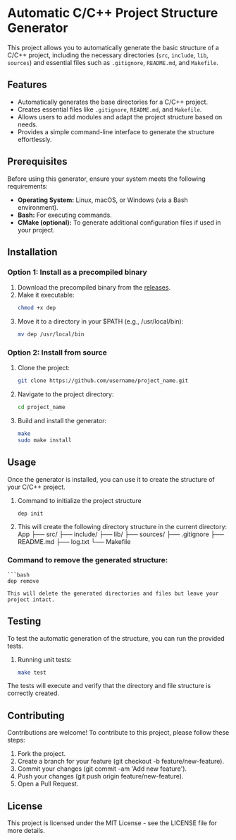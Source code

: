 # Automatic C/C++ Project Structure Generator

This project allows you to automatically generate the basic structure of a C/C++ project, including the necessary directories (`src`, `include`, `lib`, `sources`) and essential files such as `.gitignore`, `README.md`, and `Makefile`.

## Features
- Automatically generates the base directories for a C/C++ project.
- Creates essential files like `.gitignore`, `README.md`, and `Makefile`.
- Allows users to add modules and adapt the project structure based on needs.
- Provides a simple command-line interface to generate the structure effortlessly.

## Prerequisites
Before using this generator, ensure your system meets the following requirements:
- **Operating System:** Linux, macOS, or Windows (via a Bash environment).
- **Bash:** For executing commands.
- **CMake (optional):** To generate additional configuration files if used in your project.

## Installation

### Option 1: Install as a precompiled binary
1. Download the precompiled binary from the [releases](link_to_releases).
2. Make it executable:
   ```bash
   chmod +x dep
3. Move it to a directory in your $PATH (e.g., /usr/local/bin):
    ```bash
    mv dep /usr/local/bin

### Option 2: Install from source
1. Clone the project:
     ```bash
    git clone https://github.com/username/project_name.git
2. Navigate to the project directory:
    ```bash
    cd project_name
3. Build and install the generator:
    ```bash
    make
    sudo make install

## Usage

Once the generator is installed, you can use it to create the structure of your C/C++ project.

1. Command to initialize the project structure
    
    ```bash
    dep init

2. This will create the following directory structure in the current directory:
            App
            ├── src/
            ├── include/
            ├── lib/
            ├── sources/
            ├── .gitignore
            ├── README.md
            ├── log.txt
            └── Makefile

### Command to remove the generated structure:
    
    ```bash
    dep remove

    This will delete the generated directories and files but leave your project intact.

## Testing

To test the automatic generation of the structure, you can run the provided tests.

1. Running unit tests:
     ```bash
     make test
 
  The tests will execute and verify that the directory and file structure is correctly created.

## Contributing

Contributions are welcome! To contribute to this project, please follow these steps:

1. Fork the project.
2. Create a branch for your feature (git checkout -b feature/new-feature).
3. Commit your changes (git commit -am 'Add new feature').
4. Push your changes (git push origin feature/new-feature).
5. Open a Pull Request.

## License

This project is licensed under the MIT License - see the LICENSE file for more details.
